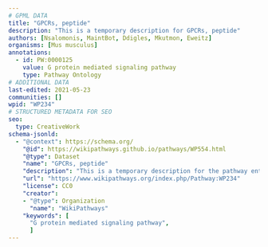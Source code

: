 ```yaml
---
# GPML DATA
title: "GPCRs, peptide"
description: "This is a temporary description for GPCRs, peptide"
authors: [Nsalomonis, MaintBot, Ddigles, Mkutmon, Eweitz]
organisms: [Mus musculus]
annotations:
  - id: PW:0000125
    value: G protein mediated signaling pathway
    type: Pathway Ontology
# ADDITIONAL DATA
last-edited: 2021-05-23
communities: []
wpid: "WP234"
# STRUCTURED METADATA FOR SEO
seo:
  type: CreativeWork
schema-jsonld:
  - "@context": https://schema.org/
    "@id": https://wikipathways.github.io/pathways/WP554.html
    "@type": Dataset
    "name": "GPCRs, peptide"
    "description": "This is a temporary description for the pathway entitled: GPCRs, peptide"
    "url": "https://www.wikipathways.org/index.php/Pathway:WP234"
    "license": CC0
    "creator":
    - "@type": Organization
      "name": "WikiPathways"
    "keywords": [
      "G protein mediated signaling pathway",
      ]
---
```

